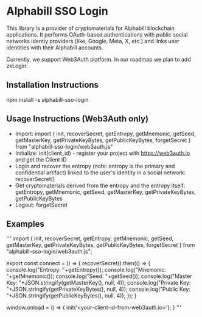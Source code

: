 # Alphabill SSO Login
This library is a provider of cryptomaterials for Alphabill blockchain applications.
It performs OAuth-based authentications with public social networks identiy providers (like, Google, Meta, X, etc.) and links 
user identities with their Alphabill accounts.

Currently, we support Web3Auth platform.
In our roadmap we plan to add zkLogin.

## Installation Instructions
npm install -s alphabill-sso-login

## Usage Instructions (Web3Auth only)
 * Import: import { init, recoverSecret, getEntropy, getMnemonic, getSeed, getMasterKey, getPrivateKeyBytes, getPublicKeyBytes, forgetSecret } from "alphabill-sso-login/web3auth.js"
 * Initialize: init(client_id) - register your project with https://web3auth.io and get the Client ID
 * Login and recover the entropy (note: entropy is the primary and confidential artifact) linked to the user's identity in a social network: recoverSecret()
 * Get cryptomaterials derived from the entropy and the entropy itself: getEntropy, getMnemonic, getSeed, getMasterKey, getPrivateKeyBytes, getPublicKeyBytes
 * Logout: forgetSecret


## Examples

'''
import { init, recoverSecret, getEntropy, getMnemonic, getSeed, getMasterKey, getPrivateKeyBytes, getPublicKeyBytes, forgetSecret } from "alphabill-sso-login/web3auth.js";

export const connect = () => {
    recoverSecret().then(() => {
        console.log("Entropy: "+getEntropy());
        console.log("Mnemonic: "+getMnemonic());
        console.log("Seed: "+getSeed());
        console.log("Master Key: "+JSON.stringify(getMasterKey(), null, 4));
        console.log("Private Key: "+JSON.stringify(getPrivateKeyBytes(), null, 4));
        console.log("Public Key: "+JSON.stringify(getPublicKeyBytes(), null, 4));
    });
}

window.onload = () => {
    init('<your-client-id-from-web3auth.io>');
}
'''
